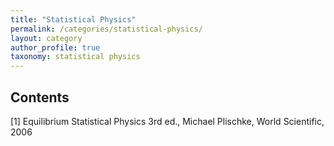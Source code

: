 ```yaml
---
title: "Statistical Physics"
permalink: /categories/statistical-physics/
layout: category
author_profile: true
taxonomy: statistical physics
---
```





## Contents

[1] Equilibrium Statistical Physics 3rd ed., Michael Plischke, World Scientific, 2006